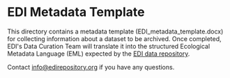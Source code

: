 # EDI Metadata Template

This directory contains a metadata template (EDI_metadata_template.docx) for collecting information about a dataset to be archived. Once completed, EDI's Data Curation Team will translate it into the structured Ecological Metadata Language (EML) expected by the [EDI data repository](https://portal.edirepository.org/nis/home.jsp).

Contact info@edirepository.org if you have any questions.
